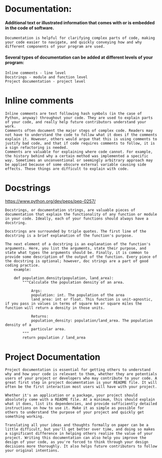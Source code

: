 # Documentation: 
#### Additional text or illustrated information that comes with or is embedded in the code of software.
    Documentation is helpful for clarifying complex parts of code, making your code easier to navigate, and quickly conveying how and why different components of your program are used.

#### Several types of documentation can be added at different levels of your program:
    Inline comments - line level
    Docstrings - module and function level
    Project documentation - project level

# Inline comments
    Inline comments are text following hash symbols (in the case of Python, anyway) throughout your code. They are used to explain parts of your code, and really help future contributors understand your work.
    Comments often document the major steps of complex code. Readers may not have to understand the code to follow what it does if the comments explain it. However, others would argue that this is using comments to justify bad code, and that if code requires comments to follow, it is a sign refactoring is needed.
    Comments are valuable for explaining where code cannot. For example, the history behind why a certain method was implemented a specific way. Sometimes an unconventional or seemingly arbitrary approach may be applied because of some obscure external variable causing side effects. These things are difficult to explain with code.  

# Docstrings
https://www.python.org/dev/peps/pep-0257/

    Docstrings, or documentation strings, are valuable pieces of documentation that explain the functionality of any function or module in your code. Ideally, each of your functions should always have a docstring.

    Docstrings are surrounded by triple quotes. The first line of the docstring is a brief explanation of the function's purpose.

    The next element of a docstring is an explanation of the function's arguments. Here, you list the arguments, state their purpose, and state what types the arguments should be. Finally, it is common to provide some description of the output of the function. Every piece of the docstring is optional; however, doc strings are a part of good coding practice.
        example: 

        def population_density(population, land_area):
            """Calculate the population density of an area.

                Args:
                population: int. The population of the area
                land_area: int or float. This function is unit-agnostic, if you pass in values in terms of square km or square miles the function will return a density in those units.

                Returns:
                population_density: population/land_area. The population density of a 
                particular area.
            """
            return population / land_area     

# Project Documentation
    Project documentation is essential for getting others to understand why and how your code is relevant to them, whether they are potentials users of your project or developers who may contribute to your code. A great first step in project documentation is your README file. It will often be the first interaction most users will have with your project.

    Whether it's an application or a package, your project should absolutely come with a README file. At a minimum, this should explain what it does, list its dependencies, and provide sufficiently detailed instructions on how to use it. Make it as simple as possible for others to understand the purpose of your project and quickly get something working.

    Translating all your ideas and thoughts formally on paper can be a little difficult, but you'll get better over time, and doing so makes a significant difference in helping others realize the value of your project. Writing this documentation can also help you improve the design of your code, as you're forced to think through your design decisions more thoroughly. It also helps future contributors to follow your original intentions.            